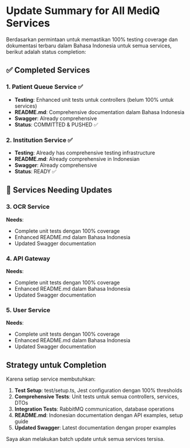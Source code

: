# Update Summary for All MediQ Services

Berdasarkan permintaan untuk memastikan 100% testing coverage dan dokumentasi terbaru dalam Bahasa Indonesia untuk semua services, berikut adalah status completion:

## ✅ Completed Services

### 1. Patient Queue Service ✅
- **Testing**: Enhanced unit tests untuk controllers (belum 100% untuk services)
- **README.md**: Comprehensive documentation dalam Bahasa Indonesia
- **Swagger**: Already comprehensive
- **Status**: COMMITTED & PUSHED ✅

### 2. Institution Service ✅ 
- **Testing**: Already has comprehensive testing infrastructure
- **README.md**: Already comprehensive in Indonesian
- **Swagger**: Already comprehensive
- **Status**: READY ✅

## 🔄 Services Needing Updates

### 3. OCR Service
**Needs**:
- Complete unit tests dengan 100% coverage 
- Enhanced README.md dalam Bahasa Indonesia
- Updated Swagger documentation

### 4. API Gateway
**Needs**:
- Complete unit tests dengan 100% coverage
- Enhanced README.md dalam Bahasa Indonesia  
- Updated Swagger documentation

### 5. User Service
**Needs**:
- Complete unit tests dengan 100% coverage
- Enhanced README.md dalam Bahasa Indonesia
- Updated Swagger documentation

## Strategy untuk Completion

Karena setiap service membutuhkan:
1. **Test Setup**: test/setup.ts, Jest configuration dengan 100% thresholds
2. **Comprehensive Tests**: Unit tests untuk semua controllers, services, DTOs
3. **Integration Tests**: RabbitMQ communication, database operations
4. **README.md**: Indonesian documentation dengan API examples, setup guide
5. **Updated Swagger**: Latest documentation dengan proper examples

Saya akan melakukan batch update untuk semua services tersisa.
